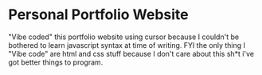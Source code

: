# Personal Portfolio Website

"Vibe coded" this portfolio website using cursor because I couldn't be bothered to learn javascript syntax at time of writing. FYI the only thing I "Vibe code" are html and css stuff because I don't care about this sh*t i've got better things to program.